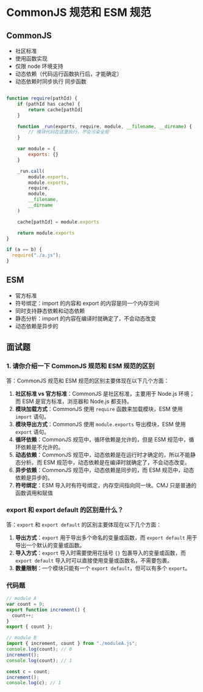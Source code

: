 # CommonJS 规范和 ESM 规范

## CommonJS

- 社区标准
- 使用函数实现
- 仅限 node 环境支持
- 动态依赖（代码运行函数执行后，才能确定）
- 动态依赖时同步执行 同步函数

```js

function require(pathId) {
    if (pathId has cache) {
        return cache[pathId]
    }

    function _run(exports, require, module, __filename, __dirname) {
        // 模块代码在这里执行，不会污染全局
    }

    var module = {
        exports: {}
    }

    _run.call(
        module.exports,
        module.exports,
        require,
        module,
        __filename,
        __dirname
    )

    cache[pathId] = module.exports

    return module.exports
}

if (a == b) {
  require("./a.js");
}
```

## ESM

- 官方标准
- 符号绑定：import 的内容和 export 的内容是同一个内存空间
- 同时支持静态依赖和动态依赖
- 静态分析：import 的内容在编译时就确定了，不会动态改变
- 动态依赖是异步的

## 面试题

### 1. 请你介绍一下 CommonJS 规范和 ESM 规范的区别

答：CommonJS 规范和 ESM 规范的区别主要体现在以下几个方面：

1. **社区标准 vs 官方标准**：CommonJS 是社区标准，主要用于 Node.js 环境；而 ESM 是官方标准，浏览器和 Node.js 都支持。
2. **模块加载方式**：CommonJS 使用 `require` 函数来加载模块，ESM 使用 `import` 语句。
3. **模块导出方式**：CommonJS 使用 `module.exports` 导出模块，ESM 使用 `export` 语句。
4. **循环依赖**：CommonJS 规范中，循环依赖是允许的，但是 ESM 规范中，循环依赖是不允许的。
5. **动态依赖**：CommonJS 规范中，动态依赖是在运行时才确定的，所以不能静态分析。而 ESM 规范中，动态依赖是在编译时就确定了，不会动态改变。
6. **异步依赖**：CommonJS 规范中，动态依赖是同步的，而 ESM 规范中，动态依赖是异步的。
7. **符号绑定**：ESM 导入时有符号绑定，内存空间指向同一块。CMJ 只是普通的函数调用和赋值

### export 和 export default 的区别是什么？

答：`export` 和 `export default` 的区别主要体现在以下几个方面：

1. **导出方式**：`export` 用于导出多个命名的变量或函数，而 `export default` 用于导出一个默认的变量或函数。
2. **导入方式**：`export` 导入时需要使用花括号 `{}` 包裹导入的变量或函数，而 `export default` 导入时可以直接使用变量或函数名，不需要包裹。
3. **数量限制**：一个模块只能有一个 `export default`，但可以有多个 `export`。

### 代码题

```js
// module A
var count = 0;
export function increment() {
  count++;
}
export { count };

// module B
import { increment, count } from "./moduleA.js";
console.log(count); // 0
increment();
console.log(count); // 1

const c = count;
increment();
console.log(c); // 1
```
